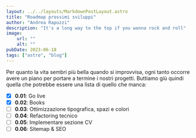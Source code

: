 ```yaml
--- 
layout: ../../layouts/MarkdownPostLayout.astro
title: "Roadmap prossimi sviluppi"
author: "Andrea Rapuzzi"
description: "It's a long way to the top if you wanna rock and roll"
image: 
    url: ""
    alt: ""
pubDate: 2023-06-18
tags: ["astro", "blog"]
---
```


Per quanto la vita sembri più bella quando si improvvisa, ogni tanto occorre avere un piano per portare a termine i nostri progetti. Buttiamo giù quindi quella che potrebbe essere una lista di quello che manca:

- [x] **0.01**: Go live
- [x] **0.02**: Books 
- [ ] **0.03**: Ottimizzazione tipografica, spazi e colori
- [ ] **0.04**: Refactoring tecnico
- [ ] **0.05**: Implementare sezione CV
- [ ] **0.06**: Sitemap & SEO
